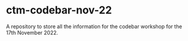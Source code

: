 # ctm-codebar-nov-22
A repository to store all the information for the codebar workshop for the 17th November 2022.
